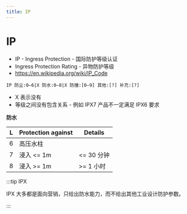 ```yaml
---
title: IP
---
```


# IP

- IP - Ingress Protection - 国际防护等级认证
- Ingress Protection Rating - 异物防护等级
- https://en.wikipedia.org/wiki/IP_Code

```
IP 防尘:0–6|X 防水:0–8|X 防撞:[0–9] 其他:[?] 补充:[?]
```

- X 表示没有
- 等级之间没有包含关系 - 例如 IPX7 产品不一定满足 IPX6 要求

**防水**

| L   | Protection against | Details    |
| --- | ------------------ | ---------- |
| 6   | 高压水柱           |
| 7   | 浸入 <= 1m         | <= 30 分钟 |
| 8   | 浸入 >= 1m         | >= 1 小时  |

:::tip IPX

IPX 大多都是面向营销，只给出防水能力，而不给出其他工业设计防护参数。

:::
